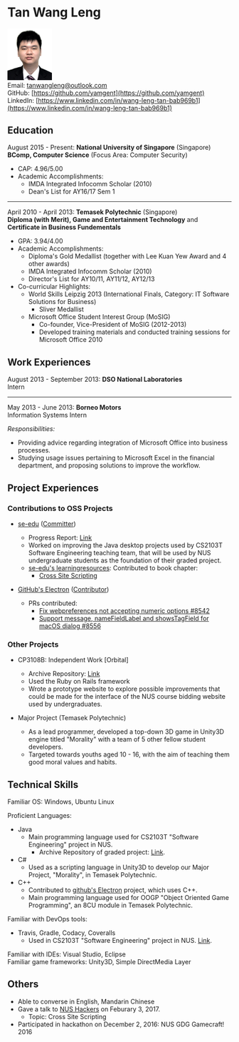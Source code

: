 # Tan Wang Leng

<img src="TanWangLeng.png" width="100" /><br>
Email: [tanwangleng@outlook.com](tanwangleng@outlook.com)<br>
GitHub: [https://github.com/yamgent](https://github.com/yamgent)<br>
LinkedIn: [https://www.linkedin.com/in/wang-leng-tan-bab969b1](https://www.linkedin.com/in/wang-leng-tan-bab969b1)

## Education

August 2015 - Present: **National University of Singapore** (Singapore)<br>
**BComp, Computer Science** (Focus Area: Computer Security)<br>

* CAP: 4.96/5.00
* Academic Accomplishments:
    * IMDA Integrated Infocomm Scholar (2010)
    * Dean's List for AY16/17 Sem 1

---

April 2010 - April 2013: **Temasek Polytechnic** (Singapore)<br>
**Diploma (with Merit), Game and Entertainment Technology** and **Certificate in Business Fundementals**<br>

* GPA: 3.94/4.00
* Academic Accomplishments:
    * Diploma's Gold Medallist (together with Lee Kuan Yew Award and 4 other awards)
    * IMDA Integrated Infocomm Scholar (2010)
    * Director's List for AY10/11, AY11/12, AY12/13
* Co-curricular Highlights:
    * World Skills Leipzig 2013 (International Finals, Category: IT Software Solutions for Business)
        * Sliver Medallist
    * Microsoft Office Student Interest Group (MoSIG)
        * Co-founder, Vice-President of MoSIG (2012-2013)
        * Developed training materials and conducted training sessions for Microsoft Office 2010

## Work Experiences

August 2013 - September 2013: **DSO National Laboratories**<br>
Intern

---

May 2013 - June 2013: **Borneo Motors**<br>
Information Systems Intern

*Responsibilities:*<br>

* Providing advice regarding integration of Microsoft Office into business processes.
* Studying usage issues pertaining to Microsoft Excel in the financial department, and proposing solutions to improve the workflow.

## Project Experiences

### Contributions to OSS Projects

* [se-edu](https://se-edu.github.io/) ([Committer](https://se-edu.github.io/docs/Team.html))
    * Progress Report: [Link](https://github.com/nus-oss/cs3281-website/blob/master/students/AY1617S2/tanWangLeng/TanWangLeng-Progress.md)
    * Worked on improving the Java desktop projects used by CS2103T Software Engineering teaching team, that will be used by NUS undergraduate students as the foundation of their graded project.
    * [se-edu's learningresources](https://github.com/se-edu/learningresources/): Contributed to book chapter:
        * [Cross Site Scripting](https://github.com/se-edu/learningresources/pull/4)


* [GitHub's Electron](https://github.com/electron/electron) ([Contributor](https://github.com/electron/electron/pulls?utf8=%E2%9C%93&q=is%3Apr%20author%3Ayamgent))
    * PRs contributed:
        * [Fix webpreferences not accepting numeric options #8542](https://github.com/electron/electron/pull/8542)
        * [Support message, nameFieldLabel and showsTagField for macOS dialog #8556](https://github.com/electron/electron/pull/8556)

### Other Projects

* CP3108B: Independent Work [Orbital]
    * Archive Repository: [Link](https://github.com/yamgent/orbital-2016)
    * Used the Ruby on Rails framework
    * Wrote a prototype website to explore possible improvements that could be made for the interface of the NUS course bidding website used by undergraduates.


* Major Project (Temasek Polytechnic)
    * As a lead programmer, developed a top-down 3D game in Unity3D engine titled "Morality" with a team of 5 other fellow student developers.
    * Targeted towards youths aged 10 - 16, with the aim of teaching them good moral values and habits.

## Technical Skills

Familiar OS: Windows, Ubuntu Linux

Proficient Languages:
* Java
    * Main programming language used for CS2103T "Software Engineering" project in NUS.
        * Archive Repository of graded project: [Link](https://github.com/CS2103AUG2016-W11-C4/main).
* C#
    * Used as a scripting language in Unity3D to develop our Major Project, "Morality", in Temasek Polytechnic.
* C++
    * Contributed to [github's Electron](https://github.com/electron/electron/pulls?utf8=%E2%9C%93&q=is%3Apr%20is%3Aclosed%20author%3Ayamgent) project, which uses C++.
    * Main programming language used for OOGP "Object Oriented Game Programming", an 8CU module in Temasek Polytechnic.


Familiar with DevOps tools:
* Travis, Gradle, Codacy, Coveralls
    * Used in CS2103T "Software Engineering" project in NUS. [Link](https://github.com/CS2103AUG2016-W11-C4/main).

Familiar with IDEs: Visual Studio, Eclipse<br>
Familiar game frameworks: Unity3D, Simple DirectMedia Layer

## Others

* Able to converse in English, Mandarin Chinese
* Gave a talk to [NUS Hackers](http://nushackers.org/) on Feburary 3, 2017.
  * Topic: Cross Site Scripting
* Participated in hackathon on December 2, 2016: NUS GDG Gamecraft! 2016
